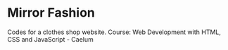 # Mirror Fashion

Codes for a clothes shop website.
Course: Web Development with HTML, CSS and JavaScript - Caelum